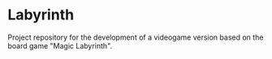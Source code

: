 # Labyrinth
Project repository for the development of a videogame version based on the board game "Magic Labyrinth".
